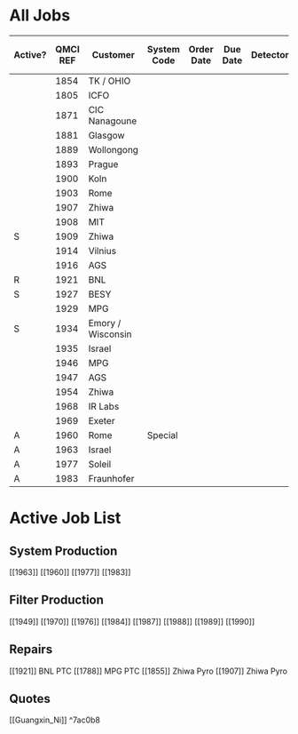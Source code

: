 # All Jobs


| Active? | QMCI REF | Customer          | System Code | Order Date | Due Date | Detector | Optical Coverage | Cone | Detector | Optical Coverage | Cone | Cooler | Cooler Order Ref | PT Head Serial | Compressor Serial | Cryostat Serial | Detector A Serial | System Serial |
| ------- | -------- | ----------------- | ----------- | ---------- | -------- | -------- | ---------------- | ---- | -------- | ---------------- | ---- | ------ | ---------------- | -------------- | ----------------- | --------------- | ----------------- | ------------- |
|         | 1854     | TK / OHIO         |             |            |          |          |                  |      |          |                  |      |        |                  |                |                   |                 |                   |               |
|         | 1805     | ICFO              |             |            |          |          |                  |      |          |                  |      |        |                  |                |                   |                 |                   |               |
|         | 1871     | CIC Nanagoune     |             |            |          |          |                  |      |          |                  |      |        |                  |                |                   |                 |                   |               |
|         | 1881     | Glasgow           |             |            |          |          |                  |      |          |                  |      |        |                  |                |                   |                 |                   |               |
|         | 1889     | Wollongong        |             |            |          |          |                  |      |          |                  |      |        |                  |                |                   |                 |                   |               |
|         | 1893     | Prague            |             |            |          |          |                  |      |          |                  |      |        |                  |                |                   |                 |                   |               |
|         | 1900     | Koln              |             |            |          |          |                  |      |          |                  |      |        |                  |                |                   |                 |                   |               |
|         | 1903     | Rome              |             |            |          |          |                  |      |          |                  |      |        |                  |                |                   |                 |                   |               |
|         | 1907     | Zhiwa             |             |            |          |          |                  |      |          |                  |      |        |                  |                |                   |                 |                   |               |
|         | 1908     | MIT               |             |            |          |          |                  |      |          |                  |      |        |                  |                |                   |                 |                   |               |
| S       | 1909     | Zhiwa             |             |            |          |          |                  |      |          |                  |      |        |                  |                |                   |                 |                   |               |
|         | 1914     | Vilnius           |             |            |          |          |                  |      |          |                  |      |        |                  |                |                   |                 |                   |               |
|         | 1916     | AGS               |             |            |          |          |                  |      |          |                  |      |        |                  |                |                   |                 |                   |               |
| R       | 1921     | BNL               |             |            |          |          |                  |      |          |                  |      |        |                  |                |                   |                 |                   |               |
| S       | 1927     | BESY              |             |            |          |          |                  |      |          |                  |      |        |                  |                |                   |                 |                   |               |
|         | 1929     | MPG               |             |            |          |          |                  |      |          |                  |      |        |                  |                |                   |                 |                   |               |
| S       | 1934     | Emory / Wisconsin |             |            |          |          |                  |      |          |                  |      |        |                  |                |                   |                 |                   |               |
|         | 1935     | Israel            |             |            |          |          |                  |      |          |                  |      |        |                  |                |                   |                 |                   |               |
|         | 1946     | MPG               |             |            |          |          |                  |      |          |                  |      |        |                  |                |                   |                 |                   |               |
|         | 1947     | AGS               |             |            |          |          |                  |      |          |                  |      |        |                  |                |                   |                 |                   |               |
|         | 1954     | Zhiwa             |             |            |          |          |                  |      |          |                  |      |        |                  |                |                   |                 |                   |               |
|         | 1968     | IR Labs           |             |            |          |          |                  |      |          |                  |      |        |                  |                |                   |                 |                   |               |
|         | 1969     | Exeter            |             |            |          |          |                  |      |          |                  |      |        |                  |                |                   |                 |                   |               |
| A       | 1960     | Rome              | Special     |            |          |          |                  |      |          |                  |      |        |                  |                |                   |                 |                   |               |
| A       | 1963     | Israel            |             |            |          |          |                  |      |          |                  |      |        |                  |                |                   |                 |                   |               |
| A       | 1977     | Soleil            |             |            |          |          |                  |      |          |                  |      |        |                  |                |                   |                 |                   |               |
| A       | 1983     | Fraunhofer                  |             |            |          |          |                  |      |          |                  |      |        |                  |                |                   |                 |                   |               |


# Active Job List

## System Production

[[1963]]
[[1960]]
[[1977]]
[[1983]]

## Filter Production

[[1949]]
[[1970]]
[[1976]]
[[1984]]
[[1987]]
[[1988]]
[[1989]]
[[1990]]

## Repairs

[[1921]] BNL PTC
[[1788]] MPG PTC
[[1855]] Zhiwa Pyro
[[1907]] Zhiwa Pyro

## Quotes

[[Guangxin_Ni]] ^7ac0b8
